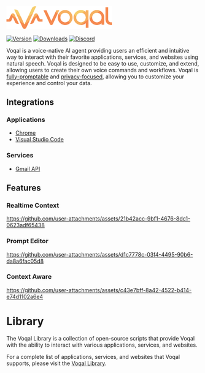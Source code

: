 <img src='.github/media/logo-horizontal-text.svg' width='275'>

[![Version](https://img.shields.io/jetbrains/plugin/v/23086-voqal-coder.svg)](https://plugins.jetbrains.com/plugin/23086-voqal-coder)
[![Downloads](https://img.shields.io/jetbrains/plugin/d/23086-voqal-coder.svg)](https://plugins.jetbrains.com/plugin/23086-voqal-coder)
[![Discord](https://img.shields.io/discord/1171831108313301034)](https://discord.gg/KgTkR5Rffz)

Voqal is a voice-native AI agent providing users an efficient and intuitive way to interact with their
favorite applications, services, and websites using natural speech. Voqal is designed to be easy to use, customize,
and extend, allowing users to create their own voice commands and workflows. Voqal
is [fully-promptable](https://docs.voqal.dev/directing/overview) and [privacy-focused](https://docs.voqal.dev/privacy),
allowing you to customize your experience and control your data.

## Integrations

### Applications

- [Chrome](https://github.com/voqal/chrome-integration)
- [Visual Studio Code](https://github.com/voqal/vscode-integration)

### Services

- [Gmail API](./library/README.md#gmail-api)

## Features

### Realtime Context

https://github.com/user-attachments/assets/21b42acc-9bf1-4676-8dc1-0623adf65438

### Prompt Editor

https://github.com/user-attachments/assets/d1c7778c-03f4-4495-90b6-da8a6fac05d8

### Context Aware

https://github.com/user-attachments/assets/c43e7bff-8a42-4522-b414-e74d1102a6e4

# Library

The Voqal Library is a collection of open-source scripts that provide Voqal with the ability to interact with various
applications, services, and websites.

For a complete list of applications, services, and websites that Voqal supports, please visit the
[Voqal Library](./library/README.md).
